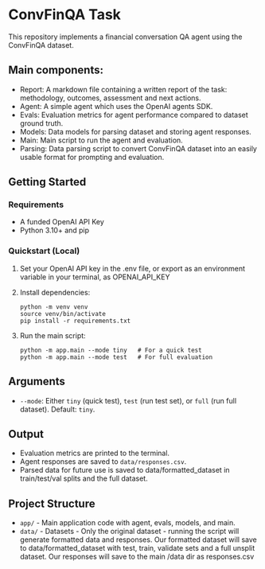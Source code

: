 # ConvFinQA Task

This repository implements a financial conversation QA agent using the ConvFinQA dataset.

## Main components:
- Report: A markdown file containing a written report of the task: methodology, outcomes, assessment and next actions.
- Agent: A simple agent which uses the OpenAI agents SDK.
- Evals: Evaluation metrics for agent performance compared to dataset ground truth.
- Models: Data models for parsing dataset and storing agent responses.
- Main: Main script to run the agent and evaluation.
- Parsing: Data parsing script to convert ConvFinQA dataset into an easily usable format for prompting and evaluation.

## Getting Started

### Requirements
- A funded OpenAI API Key
- Python 3.10+ and pip

### Quickstart (Local)

1. Set your OpenAI API key in the .env file, or export as an environment variable in your terminal, as OPENAI_API_KEY

2. Install dependencies:
   ```
   python -m venv venv
   source venv/bin/activate
   pip install -r requirements.txt
   ```
3. Run the main script:
   ```
   python -m app.main --mode tiny   # For a quick test
   python -m app.main --mode test   # For full evaluation
   ```

## Arguments
- `--mode`: Either `tiny` (quick test), `test` (run test set), or `full` (run full dataset). Default: `tiny`.

## Output
- Evaluation metrics are printed to the terminal.
- Agent responses are saved to `data/responses.csv`.
- Parsed data for future use is saved to data/formatted_dataset in train/test/val splits and the full dataset.

## Project Structure
- `app/` - Main application code with agent, evals, models, and main.
- `data/` - Datasets - Only the original dataset - running the script will generate formatted data and responses. Our formatted dataset will save to data/formatted_dataset with test, train, validate sets and a full unsplit dataset. Our responses will save to the main /data dir as responses.csv

